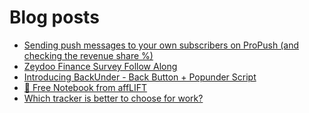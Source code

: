 # Blog posts
<!-- BLOG-POST-LIST:START -->
- [Sending push messages to your own subscribers on ProPush &lpar;and checking the revenue share %&rpar;](https://afflift.com/f/threads/sending-push-messages-to-your-own-subscribers-on-propush-and-checking-the-revenue-share.10040/)
- [Zeydoo Finance Survey Follow Along](https://afflift.com/f/threads/zeydoo-finance-survey-follow-along.10174/)
- [Introducing BackUnder - Back Button + Popunder Script](https://afflift.com/f/threads/introducing-backunder-back-button-popunder-script.10073/)
- [📝 Free Notebook from affLIFT](https://afflift.com/f/threads/%F0%9F%93%9D-free-notebook-from-afflift.10054/)
- [Which tracker is better to choose for work?](https://afflift.com/f/threads/which-tracker-is-better-to-choose-for-work.10117/)
<!-- BLOG-POST-LIST:END -->
